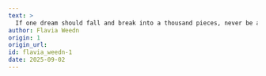 ```yaml
---
text: >
  If one dream should fall and break into a thousand pieces, never be afraid to pick one of those pieces up and begin again.
author: Flavia Weedn
origin: 1
origin_url:
id: flavia_weedn-1
date: 2025-09-02 
---
```

